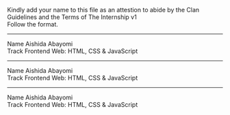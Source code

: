 Kindly add your name to this file as an attestion to abide by the Clan Guidelines and the Terms of The Internship v1
<br/> Follow the format.<br/>

---

Name Aishida Abayomi<br/>
Track Frontend Web: HTML, CSS & JavaScript

---

Name Aishida Abayomi<br/>
Track Frontend Web: HTML, CSS & JavaScript

---

Name Aishida Abayomi<br/>
Track Frontend Web: HTML, CSS & JavaScript
